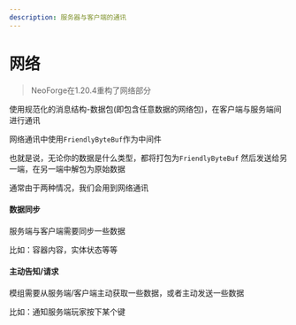 ```yaml
---
description: 服务器与客户端的通讯
---
```


# 网络

> NeoForge在1.20.4重构了网络部分

使用规范化的消息结构-数据包(即包含任意数据的网络包)，在客户端与服务端间进行通讯

网络通讯中使用`FriendlyByteBuf`作为中间件

也就是说，无论你的数据是什么类型，都将打包为`FriendlyByteBuf` 然后发送给另一端，在另一端中解包为原始数据

通常由于两种情况，我们会用到网络通讯

#### 数据同步

服务端与客户端需要同步一些数据

比如：容器内容，实体状态等等

#### 主动告知/请求

模组需要从服务端/客户端主动获取一些数据，或者主动发送一些数据

比如：通知服务端玩家按下某个键